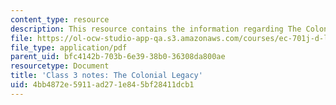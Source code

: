 ```yaml
---
content_type: resource
description: This resource contains the information regarding The Colonial Legacy.
file: https://ol-ocw-studio-app-qa.s3.amazonaws.com/courses/ec-701j-d-lab-i-development-fall-2009/4bb4872e5911ad271e845bf28411dcb1_MITEC_701JF09_lec03_notes.pdf
file_type: application/pdf
parent_uid: bfc4142b-703b-6e39-38b0-36308da800ae
resourcetype: Document
title: 'Class 3 notes: The Colonial Legacy'
uid: 4bb4872e-5911-ad27-1e84-5bf28411dcb1
---
```

